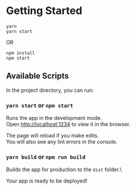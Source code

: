 # Getting Started

```console
yarn
yarn start
```
OR
```console
npm install
npm start
```

## Available Scripts

In the project directory, you can run:

### `yarn start` or `npm start`

Runs the app in the development mode.\
Open [http://localhost:1234](http://localhost:1234) to view it in the browser.

The page will reload if you make edits.\
You will also see any lint errors in the console.

### `yarn build` or `npm run build`

Builds the app for production to the `dist` folder.\

Your app is ready to be deployed!
